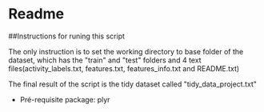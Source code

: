 # Readme
##Instructions for runing this script

The only instruction is to set the working directory to base folder of the dataset, which has the "train" and "test" folders and 4 text files(activity_labels.txt, features.txt, features_info.txt and README.txt)

The final result of the script is the tidy dataset called "tidy_data_project.txt"

* Pré-requisite package: plyr
